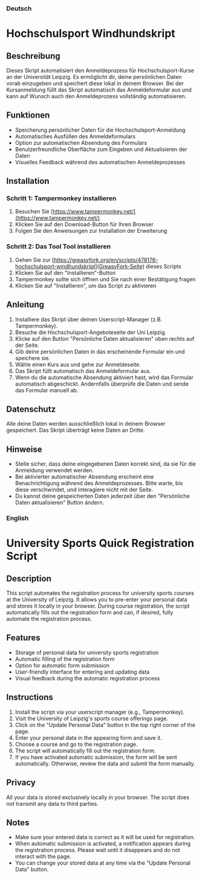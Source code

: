 ### Deutsch

# Hochschulsport Windhundskript

## Beschreibung
Dieses Skript automatisiert den Anmeldeprozess für Hochschulsport-Kurse an der Universität Leipzig. Es ermöglicht dir, deine persönlichen Daten vorab einzugeben und speichert diese lokal in deinem Browser. Bei der Kursanmeldung füllt das Skript automatisch das Anmeldeformular aus und kann auf Wunsch auch den Anmeldeprozess vollständig automatisieren.

## Funktionen
- Speicherung persönlicher Daten für die Hochschulsport-Anmeldung
- Automatisches Ausfüllen des Anmeldeformulars
- Option zur automatischen Absendung des Formulars
- Benutzerfreundliche Oberfläche zum Eingeben und Aktualisieren der Daten
- Visuelles Feedback während des automatischen Anmeldeprozesses

## Installation

### Schritt 1: Tampermonkey installieren
1. Besuchen Sie [https://www.tampermonkey.net/](https://www.tampermonkey.net/)
2. Klicken Sie auf den Download-Button für Ihren Browser
3. Folgen Sie den Anweisungen zur Installation der Erweiterung

### Schritt 2: Das Tool Tool installieren
1. Gehen Sie zur [https://greasyfork.org/en/scripts/478176-hochschulsport-windhundskript](GreasyFork-Seite) dieses Scripts
2. Klicken Sie auf den "Installieren"-Button
3. Tampermonkey sollte sich öffnen und Sie nach einer Bestätigung fragen
4. Klicken Sie auf "Installieren", um das Script zu aktivieren


## Anleitung
1. Installiere das Skript über deinen Userscript-Manager (z.B. Tampermonkey).
2. Besuche die Hochschulsport-Angeboteseite der Uni Leipzig.
3. Klicke auf den Button "Persönliche Daten aktualisieren" oben rechts auf der Seite.
4. Gib deine persönlichen Daten in das erscheinende Formular ein und speichere sie.
5. Wähle einen Kurs aus und gehe zur Anmeldeseite.
6. Das Skript füllt automatisch das Anmeldeformular aus.
7. Wenn du die automatische Absendung aktiviert hast, wird das Formular automatisch abgeschickt. Andernfalls überprüfe die Daten und sende das Formular manuell ab.

## Datenschutz
Alle deine Daten werden ausschließlich lokal in deinem Browser gespeichert. Das Skript überträgt keine Daten an Dritte.

## Hinweise
- Stelle sicher, dass deine eingegebenen Daten korrekt sind, da sie für die Anmeldung verwendet werden.
- Bei aktivierter automatischer Absendung erscheint eine Benachrichtigung während des Anmeldeprozesses. Bitte warte, bis diese verschwindet, und interagiere nicht mit der Seite.
- Du kannst deine gespeicherten Daten jederzeit über den "Persönliche Daten aktualisieren" Button ändern.

### English

# University Sports Quick Registration Script

## Description
This script automates the registration process for university sports courses at the University of Leipzig. It allows you to pre-enter your personal data and stores it locally in your browser. During course registration, the script automatically fills out the registration form and can, if desired, fully automate the registration process.

## Features
- Storage of personal data for university sports registration
- Automatic filling of the registration form
- Option for automatic form submission
- User-friendly interface for entering and updating data
- Visual feedback during the automatic registration process

## Instructions
1. Install the script via your userscript manager (e.g., Tampermonkey).
2. Visit the University of Leipzig's sports course offerings page.
3. Click on the "Update Personal Data" button in the top right corner of the page.
4. Enter your personal data in the appearing form and save it.
5. Choose a course and go to the registration page.
6. The script will automatically fill out the registration form.
7. If you have activated automatic submission, the form will be sent automatically. Otherwise, review the data and submit the form manually.

## Privacy
All your data is stored exclusively locally in your browser. The script does not transmit any data to third parties.

## Notes
- Make sure your entered data is correct as it will be used for registration.
- When automatic submission is activated, a notification appears during the registration process. Please wait until it disappears and do not interact with the page.
- You can change your stored data at any time via the "Update Personal Data" button.
